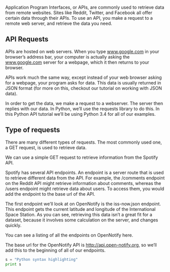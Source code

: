 Application Program Interfaces, or APIs, are commonly used to retrieve data from remote websites. Sites like Reddit, Twitter, and Facebook all offer certain data through their APIs. To use an API, you make a request to a remote web server, and retrieve the data you need.

## API Requests
APIs are hosted on web servers. When you type www.google.com in your browser’s address bar, your computer is actually asking the www.google.com server for a webpage, which it then returns to your browser.

APIs work much the same way, except instead of your web browser asking for a webpage, your program asks for data. This data is usually returned in JSON format (for more on this, checkout our tutorial on working with JSON data).

In order to get the data, we make a request to a webserver. The server then replies with our data. In Python, we’ll use the requests library to do this. In this Python API tutorial we’ll be using Python 3.4 for all of our examples.

## Type of requests
There are many different types of requests. The most commonly used one, a GET request, is used to retrieve data.

We can use a simple GET request to retrieve information from the Spotify API.

Spotify has several API endpoints. An endpoint is a server route that is used to retrieve different data from the API. For example, the /comments endpoint on the Reddit API might retrieve information about comments, whereas the /users endpoint might retrieve data about users. To access them, you would add the endpoint to the base url of the API.

The first endpoint we’ll look at on OpenNotify is the iss-now.json endpoint. This endpoint gets the current latitude and longitude of the International Space Station. As you can see, retrieving this data isn’t a great fit for a dataset, because it involves some calculation on the server, and changes quickly.

You can see a listing of all the endpoints on OpenNotify here.

The base url for the OpenNotify API is http://api.open-notify.org, so we’ll add this to the beginning of all of our endpoints.


```python
s = "Python syntax highlighting"
print s
```

